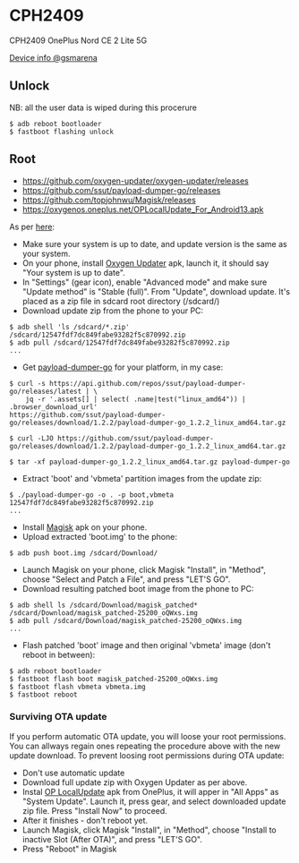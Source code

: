 # CPH2409
CPH2409 OnePlus Nord CE 2 Lite 5G

[Device info @gsmarena](https://www.gsmarena.com/oneplus_nord_ce_2_lite_5g-11344.php)

## Unlock
NB: all the user data is wiped during this procerure
```
$ adb reboot bootloader
$ fastboot flashing unlock
```

## Root
* https://github.com/oxygen-updater/oxygen-updater/releases
* https://github.com/ssut/payload-dumper-go/releases
* https://github.com/topjohnwu/Magisk/releases
* https://oxygenos.oneplus.net/OPLocalUpdate_For_Android13.apk

As per [here](https://forum.xda-developers.com/t/rooting-oneplus-nord-2-ce-lite.4500297/):

- Make sure your system is up to date, and update version is the same as your system.
- On your phone, install [Oxygen Updater](https://github.com/oxygen-updater/oxygen-updater/releases) apk,
launch it, it should say "Your system is up to date".
- In "Settings" (gear icon), enable "Advanced mode" and make sure "Update method" is "Stable (full)". From "Update", download update.
It's placed as a zip file in sdcard root directory (/sdcard/)
- Download update zip from the phone to your PC:
```
$ adb shell 'ls /sdcard/*.zip'
/sdcard/12547fdf7dc849fabe93282f5c870992.zip
$ adb pull /sdcard/12547fdf7dc849fabe93282f5c870992.zip
...
```
- Get [payload-dumper-go](https://github.com/ssut/payload-dumper-go/releases) for your platform, in my case:
```
$ curl -s https://api.github.com/repos/ssut/payload-dumper-go/releases/latest | \
    jq -r '.assets[] | select( .name|test("linux_amd64")) | .browser_download_url'
https://github.com/ssut/payload-dumper-go/releases/download/1.2.2/payload-dumper-go_1.2.2_linux_amd64.tar.gz

$ curl -LJO https://github.com/ssut/payload-dumper-go/releases/download/1.2.2/payload-dumper-go_1.2.2_linux_amd64.tar.gz

$ tar -xf payload-dumper-go_1.2.2_linux_amd64.tar.gz payload-dumper-go
```
- Extract 'boot' and 'vbmeta' partition images from the update zip:
```
$ ./payload-dumper-go -o . -p boot,vbmeta 12547fdf7dc849fabe93282f5c870992.zip
...
```
- Install [Magisk](https://github.com/topjohnwu/Magisk/releases) apk on your phone.
- Upload extracted 'boot.img' to the phone:
```
$ adb push boot.img /sdcard/Download/
```
- Launch Magisk on your phone, click Magisk "Install", in "Method", choose "Select and Patch a File",
and press "LET'S GO".
- Download resulting patched boot image from the phone to PC:
```
$ adb shell ls /sdcard/Download/magisk_patched*
/sdcard/Download/magisk_patched-25200_oQWxs.img
$ adb pull /sdcard/Download/magisk_patched-25200_oQWxs.img
...
```
- Flash patched 'boot' image and then original 'vbmeta' image (don't reboot in between):
```
$ adb reboot bootloader
$ fastboot flash boot magisk_patched-25200_oQWxs.img
$ fastboot flash vbmeta vbmeta.img
$ fastboot reboot
```

### Surviving OTA update
If you perform automatic OTA update, you will loose your root permissions. You can allways regain ones repeating
the procedure above with the new update download. To prevent loosing root permissions during OTA update:
- Don't use automatic update
- Download full update zip with Oxygen Updater as per above.
- Instal [OP LocalUpdate](https://oxygenos.oneplus.net/OPLocalUpdate_For_Android13.apk) apk from OnePlus, it will apper
in "All Apps" as "System Update". Launch it, press gear, and select downloaded update zip file. Press "Install Now" to proceed.
- After it finishes - don't reboot yet.
- Launch Magisk, click Magisk "Install", in "Method", choose "Install to inactive Slot (After OTA)",
and press "LET'S GO".
- Press "Reboot" in Magisk

